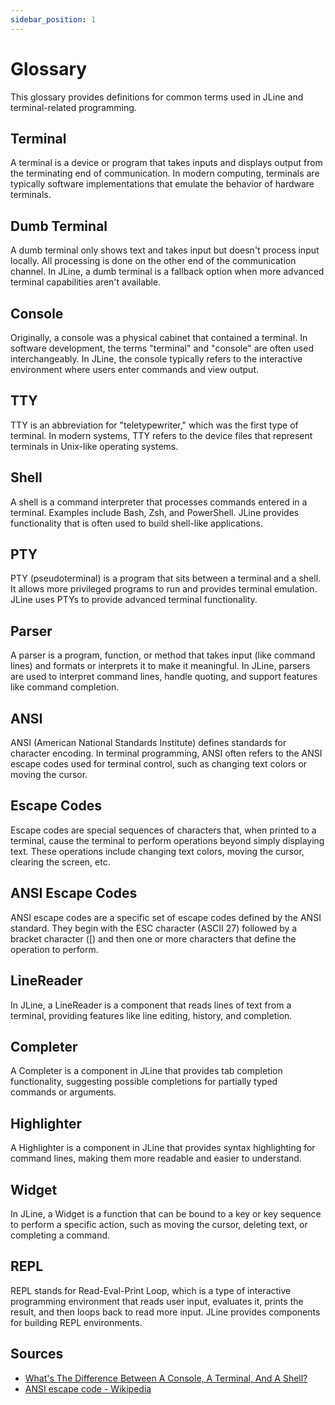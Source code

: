 ```yaml
---
sidebar_position: 1
---
```


# Glossary

This glossary provides definitions for common terms used in JLine and terminal-related programming.

## Terminal

A terminal is a device or program that takes inputs and displays output from the terminating end of communication. In modern computing, terminals are typically software implementations that emulate the behavior of hardware terminals.

## Dumb Terminal

A dumb terminal only shows text and takes input but doesn't process input locally. All processing is done on the other end of the communication channel. In JLine, a dumb terminal is a fallback option when more advanced terminal capabilities aren't available.

## Console

Originally, a console was a physical cabinet that contained a terminal. In software development, the terms "terminal" and "console" are often used interchangeably. In JLine, the console typically refers to the interactive environment where users enter commands and view output.

## TTY

TTY is an abbreviation for "teletypewriter," which was the first type of terminal. In modern systems, TTY refers to the device files that represent terminals in Unix-like operating systems.

## Shell

A shell is a command interpreter that processes commands entered in a terminal. Examples include Bash, Zsh, and PowerShell. JLine provides functionality that is often used to build shell-like applications.

## PTY

PTY (pseudoterminal) is a program that sits between a terminal and a shell. It allows more privileged programs to run and provides terminal emulation. JLine uses PTYs to provide advanced terminal functionality.

## Parser

A parser is a program, function, or method that takes input (like command lines) and formats or interprets it to make it meaningful. In JLine, parsers are used to interpret command lines, handle quoting, and support features like command completion.

## ANSI

ANSI (American National Standards Institute) defines standards for character encoding. In terminal programming, ANSI often refers to the ANSI escape codes used for terminal control, such as changing text colors or moving the cursor.

## Escape Codes

Escape codes are special sequences of characters that, when printed to a terminal, cause the terminal to perform operations beyond simply displaying text. These operations include changing text colors, moving the cursor, clearing the screen, etc.

## ANSI Escape Codes

ANSI escape codes are a specific set of escape codes defined by the ANSI standard. They begin with the ESC character (ASCII 27) followed by a bracket character ([) and then one or more characters that define the operation to perform.

## LineReader

In JLine, a LineReader is a component that reads lines of text from a terminal, providing features like line editing, history, and completion.

## Completer

A Completer is a component in JLine that provides tab completion functionality, suggesting possible completions for partially typed commands or arguments.

## Highlighter

A Highlighter is a component in JLine that provides syntax highlighting for command lines, making them more readable and easier to understand.

## Widget

In JLine, a Widget is a function that can be bound to a key or key sequence to perform a specific action, such as moving the cursor, deleting text, or completing a command.

## REPL

REPL stands for Read-Eval-Print Loop, which is a type of interactive programming environment that reads user input, evaluates it, prints the result, and then loops back to read more input. JLine provides components for building REPL environments.

## Sources

- [What's The Difference Between A Console, A Terminal, And A Shell?](https://www.hanselman.com/blog/WhatsTheDifferenceBetweenAConsoleATerminalAndAShell.aspx)
- [ANSI escape code - Wikipedia](http://en.wikipedia.org/wiki/ANSI_escape_code)
